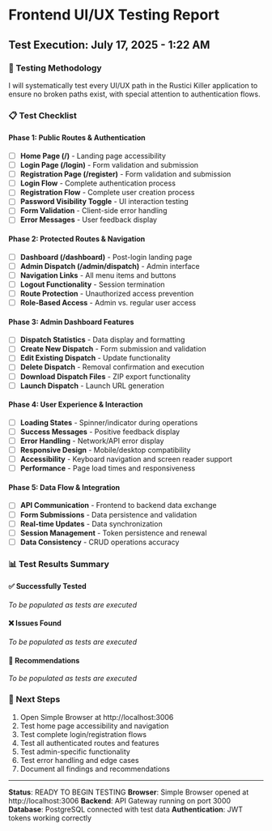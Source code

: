 # Frontend UI/UX Testing Report

## Test Execution: July 17, 2025 - 1:22 AM

### 🔬 Testing Methodology
I will systematically test every UI/UX path in the Rustici Killer application to ensure no broken paths exist, with special attention to authentication flows.

### 📋 Test Checklist

#### Phase 1: Public Routes & Authentication
- [ ] **Home Page (/)** - Landing page accessibility
- [ ] **Login Page (/login)** - Form validation and submission
- [ ] **Registration Page (/register)** - Form validation and submission
- [ ] **Login Flow** - Complete authentication process
- [ ] **Registration Flow** - Complete user creation process
- [ ] **Password Visibility Toggle** - UI interaction testing
- [ ] **Form Validation** - Client-side error handling
- [ ] **Error Messages** - User feedback display

#### Phase 2: Protected Routes & Navigation
- [ ] **Dashboard (/dashboard)** - Post-login landing page
- [ ] **Admin Dispatch (/admin/dispatch)** - Admin interface
- [ ] **Navigation Links** - All menu items and buttons
- [ ] **Logout Functionality** - Session termination
- [ ] **Route Protection** - Unauthorized access prevention
- [ ] **Role-Based Access** - Admin vs. regular user access

#### Phase 3: Admin Dashboard Features
- [ ] **Dispatch Statistics** - Data display and formatting
- [ ] **Create New Dispatch** - Form submission and validation
- [ ] **Edit Existing Dispatch** - Update functionality
- [ ] **Delete Dispatch** - Removal confirmation and execution
- [ ] **Download Dispatch Files** - ZIP export functionality
- [ ] **Launch Dispatch** - Launch URL generation

#### Phase 4: User Experience & Interaction
- [ ] **Loading States** - Spinner/indicator during operations
- [ ] **Success Messages** - Positive feedback display
- [ ] **Error Handling** - Network/API error display
- [ ] **Responsive Design** - Mobile/desktop compatibility
- [ ] **Accessibility** - Keyboard navigation and screen reader support
- [ ] **Performance** - Page load times and responsiveness

#### Phase 5: Data Flow & Integration
- [ ] **API Communication** - Frontend to backend data exchange
- [ ] **Form Submissions** - Data persistence and validation
- [ ] **Real-time Updates** - Data synchronization
- [ ] **Session Management** - Token persistence and renewal
- [ ] **Data Consistency** - CRUD operations accuracy

### 📊 Test Results Summary

#### ✅ Successfully Tested
*To be populated as tests are executed*

#### ❌ Issues Found
*To be populated as tests are executed*

#### 🔧 Recommendations
*To be populated as tests are executed*

### 🎯 Next Steps
1. Open Simple Browser at http://localhost:3006
2. Test home page accessibility and navigation
3. Test complete login/registration flows
4. Test all authenticated routes and features
5. Test admin-specific functionality
6. Test error handling and edge cases
7. Document all findings and recommendations

---

**Status**: READY TO BEGIN TESTING
**Browser**: Simple Browser opened at http://localhost:3006
**Backend**: API Gateway running on port 3000
**Database**: PostgreSQL connected with test data
**Authentication**: JWT tokens working correctly
